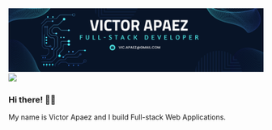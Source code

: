 <img src="./images/github-banner.png">
<a src="https://www.linkedin.com/in/victor-apaez
">
  <img src="https://img.shields.io/badge/LinkedIn-blue?style=flat&logo=linkedin&labelColor=blue">
</a>

### Hi there! 👋🏼

My name is Victor Apaez and I build Full-stack Web Applications.
